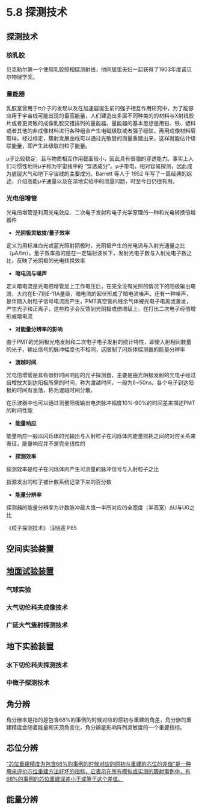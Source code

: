 # 5.8 探测技术

## 探测技术

### 核乳胶

贝克勒尔第一个使用乳胶照相探测射线，他同居里夫妇一起获得了1903年度诺贝尔物理学奖。

### **量能器**&#x20;

乳胶室曾用于π介子的发现以及在加速器诞生前的强子相互作用研究中，为了能够应用于宇宙线可能出现的最高能量，人们建造出多层不同种类的的材料与X射线胶片或者更灵敏的成像乳胶交错排列的量能器。量能器的基本思想是用铅、铁、塑料或者其他的非成像材料进行各种组合产生电磁级联或者强子级联，再用成像材料层取样。经过标定，簇射发展曲线可以通过光敏层的测量重建出来，这样就能估计级联能量，即产生此级联的粒子能量。

μ子比较稳定，且与物质相互作用截面较小，因此具有很强的穿透能力。事实上人们习惯性地将μ子称为宇宙线中的 “穿透成分”。μ子带电，相对容易探测，因此成为底层大气和地下宇宙线的主要成分。Barrett 等人于 1952 年写了一篇经典的综述，介绍高能μ子通量以及在深地实验中的测量问题，时至今日仍很有用。

### 光电倍增管

光电倍增管是利用光电效应、二次电子发射和电子光学原理的一种和光电转换倍增器件

* **光阴极灵敏度/量子效率**

定义为用标准白光或蓝光照射阴极时，光阴极产生的光电流与入射光通量之比（μA/lm）。量子效率指的是在一定辐射波长下，发射光电子数与入射光电子数之比，反映了光阴极的光电转换效率

* **暗电流与噪声**

定义暗电流是光电倍增管加上工作电压后，在完全没有光照的情况下的阳极输出电流，大约在E-7到E-11A量级，暗电流的起伏形成了暗电流噪声。还有一种噪声，是伴随入射粒子信号电流而产生，PMT真空管内残余气体被光电子电离或激发，产生光子和正离子，这些粒子会反馈到光阴极或倍增级上，在打出二次电子经倍增形成暗电流

* **对能量分辨率的影响**

由于PMT的光阴极光电发射和二次电子电子发射的统计特性，即使入射相同数量的光子，输出信号的脉冲幅度也不相同，这限制了闪烁体探测器的能量分辨率

* **渡越时间**

光电倍增管是具有很好时间响应的光子探测器，主要是由光阴极发射的光电子经过倍增放大到达阳极所需的时间，称为渡越时间，一般为6\~50ns。各个电子到达阳极的时间有涨落，称为渡越时间分散。

在示波器中也可以通过测量阳极输出电流脉冲幅度10%-90%的时间差来描述PMT的时间性能

* **能量响应**

能量响应一般以闪烁体的光输出与入射粒子在闪烁体内能量损耗之间的对应关系来表征，能量响应并不是完全线性的

* **探测效率**

探测效率是粒子在闪烁体内产生可测量的脉冲信号与入射粒子之比

指源发出的粒子被计数系统记录下来的百分数

* **能量分辨率**

探测器的能量分辨率为计数脉冲最大值一半所对应的全宽度（半高宽）ΔU与U0之比

《粒子探测技术》 汪晓莲 P85





## 空间实验装置



## [地面试验装置](https://www.ihep.cas.cn/kxcb/kpcg/lztt/kpyd\_yzsx/)

### 气球实验

### 大气切伦科夫成像技术

### 广延大气簇射探测技术

## 地下实验装置

### 水下切伦科夫探测技术

### 中微子探测技术



## 角分辨

角分辦率是指的是包含68%的事例的时候对应的原初与重建的角差，角分辦的重建精度会随着能量和天顶角变化，角分辦是影响阵列灵敏度的一个重要指标。

## 芯位分辨

[“芯位重建精度为包含68%的事例的时候对应的原初与重建的芯位的差值”是一种用来评价芯位重建方法好坏的指标，它表示在所有模拟或实测的簇射事例中，有68%的事例的芯位重建误差小于或等于这个差值。](https://xueshu.baidu.com/usercenter/paper/show?paperid=99788d8c8d6f08626a6b8c48e7150818)

## 能量分辨





